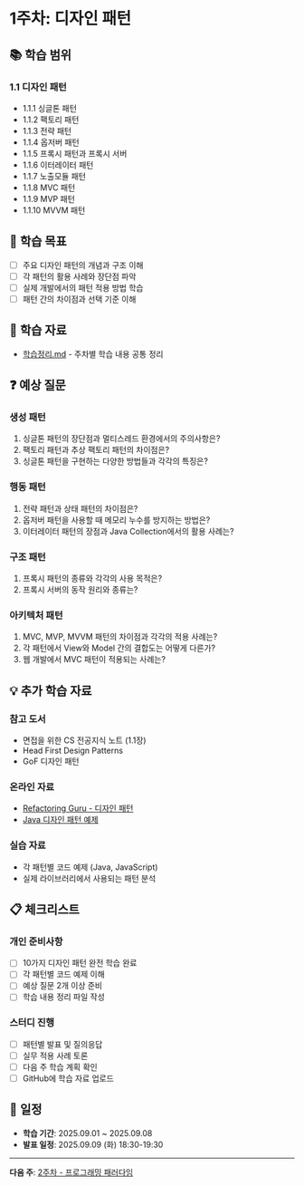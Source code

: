 # 1주차: 디자인 패턴

## 📚 학습 범위

### 1.1 디자인 패턴
- 1.1.1 싱글톤 패턴
- 1.1.2 팩토리 패턴  
- 1.1.3 전략 패턴
- 1.1.4 옵저버 패턴
- 1.1.5 프록시 패턴과 프록시 서버
- 1.1.6 이터레이터 패턴
- 1.1.7 노출모듈 패턴
- 1.1.8 MVC 패턴
- 1.1.9 MVP 패턴
- 1.1.10 MVVM 패턴

## 🎯 학습 목표

- [ ] 주요 디자인 패턴의 개념과 구조 이해
- [ ] 각 패턴의 활용 사례와 장단점 파악
- [ ] 실제 개발에서의 패턴 적용 방법 학습
- [ ] 패턴 간의 차이점과 선택 기준 이해

## 📝 학습 자료

- [학습정리.md](./학습정리.md) - 주차별 학습 내용 공통 정리

## ❓ 예상 질문

### 생성 패턴
1. 싱글톤 패턴의 장단점과 멀티스레드 환경에서의 주의사항은?
2. 팩토리 패턴과 추상 팩토리 패턴의 차이점은?
3. 싱글톤 패턴을 구현하는 다양한 방법들과 각각의 특징은?

### 행동 패턴
1. 전략 패턴과 상태 패턴의 차이점은?
2. 옵저버 패턴을 사용할 때 메모리 누수를 방지하는 방법은?
3. 이터레이터 패턴의 장점과 Java Collection에서의 활용 사례는?

### 구조 패턴
1. 프록시 패턴의 종류와 각각의 사용 목적은?
2. 프록시 서버의 동작 원리와 종류는?

### 아키텍처 패턴
1. MVC, MVP, MVVM 패턴의 차이점과 각각의 적용 사례는?
2. 각 패턴에서 View와 Model 간의 결합도는 어떻게 다른가?
3. 웹 개발에서 MVC 패턴이 적용되는 사례는?

## 💡 추가 학습 자료

### 참고 도서
- 면접을 위한 CS 전공지식 노트 (1.1장)
- Head First Design Patterns
- GoF 디자인 패턴

### 온라인 자료
- [Refactoring Guru - 디자인 패턴](https://refactoring.guru/design-patterns)
- [Java 디자인 패턴 예제](https://github.com/iluwatar/java-design-patterns)

### 실습 자료
- 각 패턴별 코드 예제 (Java, JavaScript)
- 실제 라이브러리에서 사용되는 패턴 분석

## 📋 체크리스트

### 개인 준비사항
- [ ] 10가지 디자인 패턴 완전 학습 완료
- [ ] 각 패턴별 코드 예제 이해
- [ ] 예상 질문 2개 이상 준비
- [ ] 학습 내용 정리 파일 작성

### 스터디 진행
- [ ] 패턴별 발표 및 질의응답
- [ ] 실무 적용 사례 토론
- [ ] 다음 주 학습 계획 확인
- [ ] GitHub에 학습 자료 업로드

## 📅 일정

- **학습 기간**: 2025.09.01 ~ 2025.09.08
- **발표 일정**: 2025.09.09 (화) 18:30-19:30

---

**다음 주**: [2주차 - 프로그래밍 패러다임](../week02/README.md)